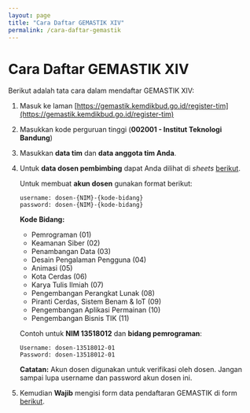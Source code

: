```yaml
---
layout: page
title: "Cara Daftar GEMASTIK XIV"
permalink: /cara-daftar-gemastik
---
```


# Cara Daftar GEMASTIK XIV

Berikut adalah tata cara dalam mendaftar GEMASTIK XIV:
1. Masuk ke laman [https://gemastik.kemdikbud.go.id/register-tim](https://gemastik.kemdikbud.go.id/register-tim)
1. Masukkan kode perguruan tinggi (**002001 - Institut Teknologi Bandung**)
1. Masukkan **data tim** dan **data anggota tim Anda**.
1. Untuk **data dosen pembimbing** dapat Anda dilihat di *sheets* [berikut](https://docs.google.com/spreadsheets/d/1AIb2KYize3qZNN3CYgsTj5uxvpBHVCxZOkFtDvmJ8Pw/edit?usp=sharing).

    Untuk membuat **akun dosen** gunakan format berikut:
    ```
    username: dosen-{NIM}-{kode-bidang}
    password: dosen-{NIM}-{kode-bidang}
    ```
    **Kode Bidang:**
    - Pemrograman (01)
    - Keamanan Siber (02)
    - Penambangan Data (03)
    - Desain Pengalaman Pengguna (04)
    - Animasi (05)
    - Kota Cerdas (06)
    - Karya Tulis Ilmiah (07)
    - Pengembangan Perangkat Lunak (08)
    - Piranti Cerdas, Sistem Benam & IoT (09)
    - Pengembangan Aplikasi Permainan (10)
    - Pengembangan Bisnis TIK (11)

    Contoh untuk **NIM 13518012** dan **bidang pemrograman**:
    ```
    Username: dosen-13518012-01
    Password: dosen-13518012-01
    ```
    **Catatan:**
    Akun dosen digunakan untuk verifikasi oleh dosen. Jangan sampai lupa username dan password akun dosen ini.

1. Kemudian **Wajib** mengisi form data pendaftaran GEMASTIK di form [berikut](https://forms.gle/nAKxkydZKPbc1oYw5).